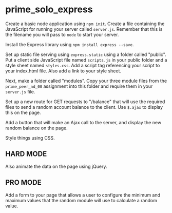 # prime_solo_express

Create a basic node application using `npm init`.
Create a file containing the JavaScript for running your server called `server.js`. Remember that this is the filename you will pass to `node` to start your server.

Install the Express library using `npm install express --save`.

Set up static file serving using `express.static` using a folder called "public". Put a client side JavaScript file named `scripts.js` in your public folder and a style sheet named `styles.css`. Add a script tag referencing your script to your index.html file. Also add a link to your style sheet.

Next, make a folder called "modules". Copy your three module files from the `prime_peer_nd_00` assignment into this folder and require them in your `server.js` file.

Set up a new route for GET requests to "/balance" that will use the required files to send a random account balance to the client. Use `$.ajax` to display this on the page.

Add a button that will make an Ajax call to the server, and display the new random balance on the page.

Style things using CSS.

## HARD MODE

Also animate the data on the page using jQuery.

## PRO MODE

Add a form to your page that allows a user to configure the minimum and maximum values that the random module will use to calculate a random value. 
